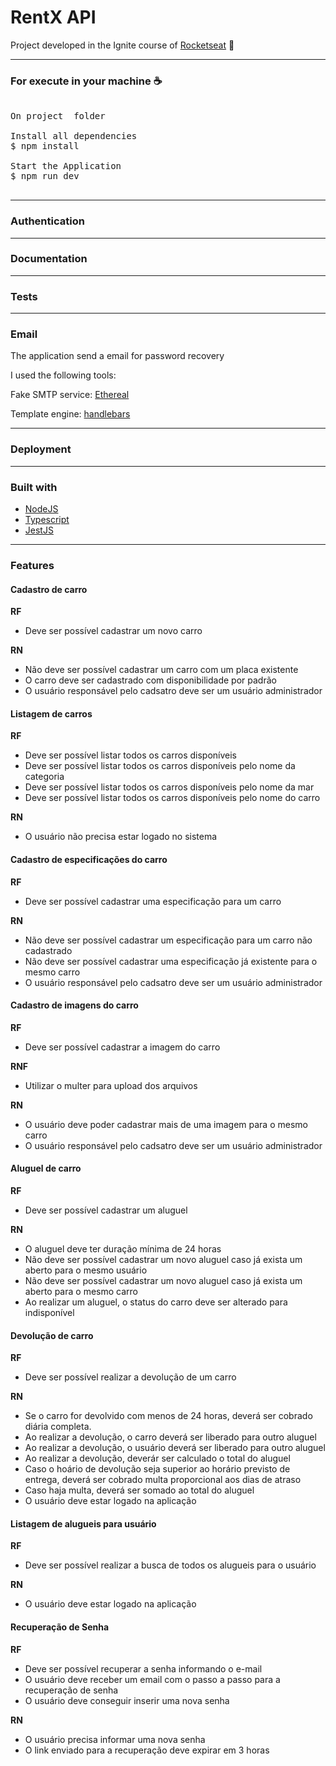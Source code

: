 # RentX API

Project developed in the Ignite course of <a href="https://rocketseat.com.br/" >Rocketseat</a> 🚀

<hr />

### For execute in your machine ☕
<pre>

On project  folder

Install all dependencies
$ npm install

Start the Application
$ npm run dev

</pre>

<hr />

### Authentication

<hr />

### Documentation

<hr />

### Tests

<hr />

### Email

The application send a email for password recovery 

I used the following tools:

Fake SMTP service: <a href='https://ethereal.email/' > Ethereal </a>

Template engine: <a href='https://handlebarsjs.com/'> handlebars </a>

<hr />

### Deployment

<hr />

### Built with
<ul>
  <li><a href="https://nodejs.org/en">NodeJS</a></li>
  <li><a href="https://www.typescriptlang.org/">Typescript</a></li>
  <li><a href="https://jestjs.io/">JestJS</a></li>
</ul>

<hr />

### Features

#### Cadastro de carro

**RF**
* Deve ser possível cadastrar um novo carro

**RN**
* Não deve ser possível cadastrar um carro com um placa existente
* O carro deve ser cadastrado com disponibilidade por padrão
* O usuário responsável pelo cadsatro deve ser um usuário administrador

#### Listagem de carros

**RF**
* Deve ser possível listar todos os carros disponíveis
* Deve ser possível listar todos os carros disponíveis pelo nome da categoria
* Deve ser possível listar todos os carros disponíveis pelo nome da mar
* Deve ser possível listar todos os carros disponíveis pelo nome do carro

**RN**
* O usuário não precisa estar logado no sistema

#### Cadastro de especificações do carro

**RF**
* Deve ser possível cadastrar uma especificação para um carro

**RN**
* Não deve ser possível cadastrar um especificação para um carro não cadastrado
* Não deve ser possível cadastrar uma especificação já existente para o mesmo carro
* O usuário responsável pelo cadsatro deve ser um usuário administrador

#### Cadastro de imagens do carro

**RF**
* Deve ser possível cadastrar a imagem do carro

**RNF**
* Utilizar o multer para upload dos arquivos

**RN**
* O usuário deve poder cadastrar mais de uma imagem para o mesmo carro
* O usuário responsável pelo cadsatro deve ser um usuário administrador

#### Aluguel de carro

**RF**
* Deve ser possível cadastrar um aluguel

**RN**
* O aluguel deve ter duração mínima de 24 horas
* Não deve ser possível cadastrar um novo aluguel caso já exista um aberto para o mesmo usuário
* Não deve ser possível cadastrar um novo aluguel caso já exista um aberto para o mesmo carro
* Ao realizar um aluguel, o status do carro deve ser alterado para indisponível

#### Devolução de carro

**RF**
* Deve ser possível realizar a devolução de um carro

**RN**
* Se o carro for devolvido com menos de 24 horas, deverá ser cobrado diária completa.
* Ao realizar a devolução, o carro deverá ser liberado para outro aluguel
* Ao realizar a devolução, o usuário deverá ser liberado para outro aluguel
* Ao realizar a devolução, deverár ser calculado o total do aluguel
* Caso o hoário de devolução seja superior ao horário previsto de entrega, deverá ser cobrado multa proporcional aos dias de atraso
* Caso haja multa, deverá ser somado ao total do aluguel
* O usuário deve estar logado na aplicação

#### Listagem de alugueis para usuário

**RF**
* Deve ser possível realizar a busca de todos os alugueis para o usuário

**RN**
* O usuário deve estar logado na aplicação

#### Recuperação de Senha

**RF**
* Deve ser possível recuperar a senha informando o e-mail
* O usuário deve receber um email com o passo a passo para a recuperação de senha
* O usuário deve conseguir inserir uma nova senha

**RN**
* O usuário precisa informar uma nova senha
* O link enviado para a recuperação deve expirar em 3 horas
